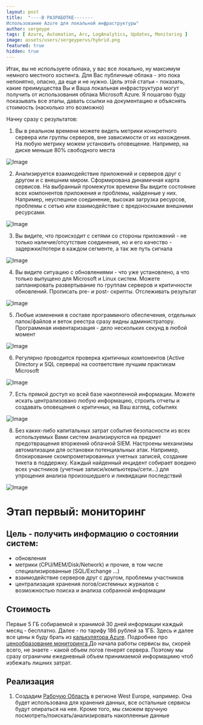 ```yaml
---
layout: post
title:  "----В РАЗРАБОТКЕ-------
Использование Azure для локальной инфраструктуры"
author: sergeype
tags: [ Azure, Automation, Arc, LogAnalytics, Updates, Monitoring ]
image: assets/users/sergeyperus/hybrid.png
featured: true
hidden: true
---
```


Итак, вы не используете облака, у вас все локально, ну максимум немного местного хостинга. 
Для Вас публичные облака - это пока непонятно, опасно, да еще и не нужно. Цель этой статьи - показать, какие преимущества Вы и Ваша локальная инфраструктура могут получить от использования облака Microsoft Azure. Я пошагово буду показывать все этапы, давать ссылки на документацию и объяснять стоимость (насколько это возможно)

Начну сразу с результатов:

1) Вы в реальном времени можете видеть метрики конкретного сервера или группы серверов, вне зависимости от их нахождения.
На любую метрику можем установить оповещение. Например, на диске меньше 80% свободного места

![Image](/assets/users/sergeyperus/vmperformance.gif)

2) Анализируется взаимодействие приложений и серверов друг с другом и с внешним миром. Сформирована динамичная карта сервисов. На выбранный промежуток времени Вы видите состояние всех компонентов приложения и проблемы, найденные у них. Например, неуспешное соединение, высокая загрузка ресурсов, проблемы с сетью или взаимодействие с вредоносными внешними ресурсами.

![Image](/assets/users/sergeyperus/servicemap.gif)

3) Вы видите, что происходит с сетями со стороны приложений - не только наличие/отсутствие соединения, но и его качество - задержки/потери в каждом сегменте, а так же путь сигнала

![Image](/assets/users/sergeyperus/networkperformance.png)

4) Вы видите ситуацию с обновлениями - что уже установлено, а что только выпущено для Microsoft и Linux систем. Можете запланировать развертывание по группам серверов и критичности обновлений. Прописать pre- и post- скрипты. Отслеживать результат

![Image](/assets/users/sergeyperus/updatemanagement.gif)

5) Любые изменения в составе программного обеспечения, отдельных папок/файлов и веток реестра сразу видны администратору. Программная инвентаризация - дело нескольких секунд в любой момент

![Image](/assets/users/sergeyperus/inventory.gif)

6) Регулярно проводится проверка критичных компонентов (Active Directory и SQL сервера) на соответствие лучшим практикам Microsoft

![Image](/assets/users/sergeyperus/adsqlassessment.png)

7) Есть прямой доступ ко всей базе накопленной информации. Можете искать централизовано любую информацию, строить отчеты и создавать оповещения о критичных, на Ваш взгляд, событиях

![Image](/assets/users/sergeyperus/loganalytics.gif)

8) Без каких-либо капитальных затрат события безопасности из всех используемых Вами систем анализируются на предмет предотвращения вторжений облачной SIEM. Настроены механизмы автоматизации для остановки потенциальных атак. Например, блокирование скомпрометированных учетных записей, создание тикета в поддержку. Каждый найденный инцидент собирает воедино всех участников (учетные записи/компьютеры/сети...) для упрощения анализа произошедшего и ликвидации последствий

![Image](/assets/users/sergeyperus/sentinel.gif)



# Этап первый: мониторинг


## Цель - получить информацию о состоянии систем:
  - обновления
  - метрики (CPU/MEM/Disk/Network) и прочие, в том числе специализированные (SQL/Exchange ...)
  - взаимодействие серверов друг с другом, проблемы участников
  - централизация хранения логов/системных журналов с возможностью поиска и анализа собранной информации

## Стоимость

Первые 5 ГБ собираемой и хранимой 30 дней информации каждый месяц - бесплатно. Далее - по тарифу 186 рублей за 1ГБ. Здесь и далее все цены я буду брать из [калькулятора Azure](https://azure.microsoft.com/en-us/pricing/calculator/). Подробнее про [ценообразование мониторинга ](https://docs.microsoft.com/ru-ru/azure/azure-monitor/platform/usage-estimated-costs)
До начала работы сервисы вы, скорей всего, не знаете - какой объем логов генерят сервера. Поэтому мы сразу ограничим ежедневный объем принимаемой информациию чтоб избежать лишних затрат.

## Реализация

1. Создадим [Рабочую Область](https://docs.microsoft.com/ru-ru/azure/azure-monitor/learn/quick-create-workspace) в регионе West Europe, например. Она будет использована для хранения данных, все остальные сервисы будут опираться на нее. Кроме того, мы сможем вручную посмотреть/поискать/анализировать накопленные данные

<!-- 

![Image](/assets/users/sergeyperus/createlaworkspace.gif)

## Network Performance Monitor 
https://docs.microsoft.com/en-us/azure/azure-monitor/insights/network-performance-monitor


















-->